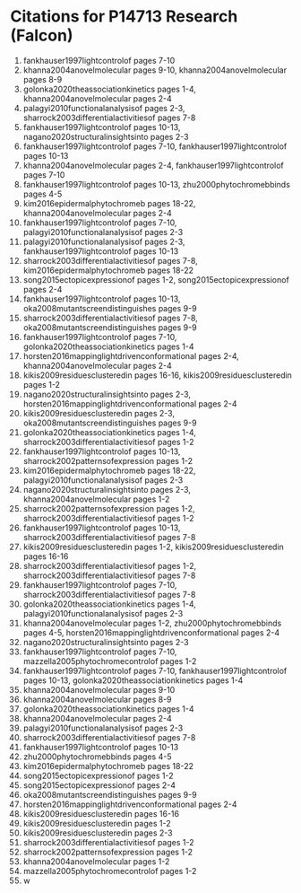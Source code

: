 # Citations for P14713 Research (Falcon)

1. fankhauser1997lightcontrolof pages 7-10
2. khanna2004anovelmolecular pages 9-10, khanna2004anovelmolecular pages 8-9
3. golonka2020theassociationkinetics pages 1-4, khanna2004anovelmolecular pages 2-4
4. palagyi2010functionalanalysisof pages 2-3, sharrock2003differentialactivitiesof pages 7-8
5. fankhauser1997lightcontrolof pages 10-13, nagano2020structuralinsightsinto pages 2-3
6. fankhauser1997lightcontrolof pages 7-10, fankhauser1997lightcontrolof pages 10-13
7. khanna2004anovelmolecular pages 2-4, fankhauser1997lightcontrolof pages 7-10
8. fankhauser1997lightcontrolof pages 10-13, zhu2000phytochromebbinds pages 4-5
9. kim2016epidermalphytochromeb pages 18-22, khanna2004anovelmolecular pages 2-4
10. fankhauser1997lightcontrolof pages 7-10, palagyi2010functionalanalysisof pages 2-3
11. palagyi2010functionalanalysisof pages 2-3, fankhauser1997lightcontrolof pages 10-13
12. sharrock2003differentialactivitiesof pages 7-8, kim2016epidermalphytochromeb pages 18-22
13. song2015ectopicexpressionof pages 1-2, song2015ectopicexpressionof pages 2-4
14. fankhauser1997lightcontrolof pages 10-13, oka2008mutantscreendistinguishes pages 9-9
15. sharrock2003differentialactivitiesof pages 7-8, oka2008mutantscreendistinguishes pages 9-9
16. fankhauser1997lightcontrolof pages 7-10, golonka2020theassociationkinetics pages 1-4
17. horsten2016mappinglightdrivenconformational pages 2-4, khanna2004anovelmolecular pages 2-4
18. kikis2009residuesclusteredin pages 16-16, kikis2009residuesclusteredin pages 1-2
19. nagano2020structuralinsightsinto pages 2-3, horsten2016mappinglightdrivenconformational pages 2-4
20. kikis2009residuesclusteredin pages 2-3, oka2008mutantscreendistinguishes pages 9-9
21. golonka2020theassociationkinetics pages 1-4, sharrock2003differentialactivitiesof pages 1-2
22. fankhauser1997lightcontrolof pages 10-13, sharrock2002patternsofexpression pages 1-2
23. kim2016epidermalphytochromeb pages 18-22, palagyi2010functionalanalysisof pages 2-3
24. nagano2020structuralinsightsinto pages 2-3, khanna2004anovelmolecular pages 1-2
25. sharrock2002patternsofexpression pages 1-2, sharrock2003differentialactivitiesof pages 1-2
26. fankhauser1997lightcontrolof pages 10-13, sharrock2003differentialactivitiesof pages 7-8
27. kikis2009residuesclusteredin pages 1-2, kikis2009residuesclusteredin pages 16-16
28. sharrock2003differentialactivitiesof pages 1-2, sharrock2003differentialactivitiesof pages 7-8
29. fankhauser1997lightcontrolof pages 7-10, sharrock2003differentialactivitiesof pages 7-8
30. golonka2020theassociationkinetics pages 1-4, palagyi2010functionalanalysisof pages 2-3
31. khanna2004anovelmolecular pages 1-2, zhu2000phytochromebbinds pages 4-5, horsten2016mappinglightdrivenconformational pages 2-4
32. nagano2020structuralinsightsinto pages 2-3
33. fankhauser1997lightcontrolof pages 7-10, mazzella2005phytochromecontrolof pages 1-2
34. fankhauser1997lightcontrolof pages 7-10, fankhauser1997lightcontrolof pages 10-13, golonka2020theassociationkinetics pages 1-4
35. khanna2004anovelmolecular pages 9-10
36. khanna2004anovelmolecular pages 8-9
37. golonka2020theassociationkinetics pages 1-4
38. khanna2004anovelmolecular pages 2-4
39. palagyi2010functionalanalysisof pages 2-3
40. sharrock2003differentialactivitiesof pages 7-8
41. fankhauser1997lightcontrolof pages 10-13
42. zhu2000phytochromebbinds pages 4-5
43. kim2016epidermalphytochromeb pages 18-22
44. song2015ectopicexpressionof pages 1-2
45. song2015ectopicexpressionof pages 2-4
46. oka2008mutantscreendistinguishes pages 9-9
47. horsten2016mappinglightdrivenconformational pages 2-4
48. kikis2009residuesclusteredin pages 16-16
49. kikis2009residuesclusteredin pages 1-2
50. kikis2009residuesclusteredin pages 2-3
51. sharrock2003differentialactivitiesof pages 1-2
52. sharrock2002patternsofexpression pages 1-2
53. khanna2004anovelmolecular pages 1-2
54. mazzella2005phytochromecontrolof pages 1-2
55. w

